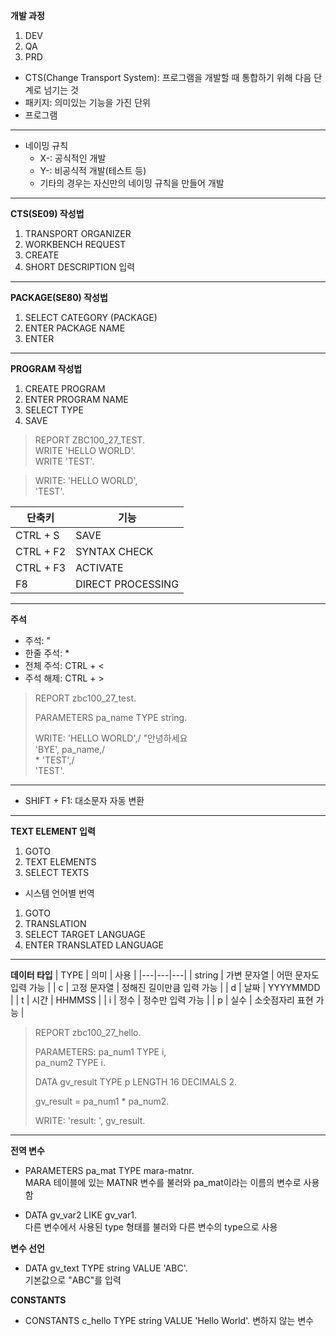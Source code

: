 __개발 과정__
1. DEV
2. QA
3. PRD

- CTS(Change Transport System): 프로그램을 개발할 때 통합하기 위해 다음 단계로 넘기는 것
- 패키지: 의미있는 기능을 가진 단위
- 프로그램

---
- 네이밍 규칙
  - X-: 공식적인 개발
  - Y-: 비공식적 개발(테스트 등)
  - 기타의 경우는 자신만의 네이밍 규칙을 만들어 개발

---
__CTS(SE09) 작성법__
1. TRANSPORT ORGANIZER
2. WORKBENCH REQUEST
3. CREATE
4. SHORT DESCRIPTION 입력

---
__PACKAGE(SE80) 작성법__
1. SELECT CATEGORY (PACKAGE)
2. ENTER PACKAGE NAME
3. ENTER

---
__PROGRAM 작성법__
1. CREATE PROGRAM
2. ENTER PROGRAM NAME
3. SELECT TYPE
4. SAVE

>REPORT ZBC100_27_TEST.  
>WRITE 'HELLO WORLD'.  
>WRITE 'TEST'.

>WRITE: 'HELLO WORLD',  
>       'TEST'.

| 단축키 | 기능 |
|---|---|
| CTRL + S | SAVE |
| CTRL + F2 | SYNTAX CHECK |
| CTRL + F3 | ACTIVATE |
| F8 | DIRECT PROCESSING |

---
__주석__
- 주석: "
- 한줄 주석: *
- 전체 주석: CTRL + <
- 주석 해제: CTRL + >

>REPORT zbc100_27_test.  
>  
>PARAMETERS pa_name TYPE string.  
>  
>WRITE: 'HELLO WORLD',/ "안녕하세요  
>       'BYE', pa_name,/  
>\*       'TEST',/  
>       'TEST'.  

---
- SHIFT + F1: 대소문자 자동 변환

---
__TEXT ELEMENT 입력__
1. GOTO
2. TEXT ELEMENTS
3. SELECT TEXTS

- 시스템 언어별 번역
1. GOTO
2. TRANSLATION
3. SELECT TARGET LANGUAGE
4. ENTER TRANSLATED LANGUAGE 

---
__데이터 타입__
| TYPE | 의미 | 사용 |
|---|---|---|
| string | 가변 문자열 | 어떤 문자도 입력 가능 |
| c | 고정 문자열 | 정해진 길이만큼 입력 가능 |
| d | 날짜 | YYYYMMDD |
| t | 시간 | HHMMSS |
| i | 정수 | 정수만 입력 가능 |
| p | 실수 | 소숫점자리 표현 가능 |


>REPORT zbc100_27_hello.  
>  
>PARAMETERS: pa_num1 TYPE i,  
>            pa_num2 TYPE i.  
>  
>DATA gv_result TYPE p LENGTH 16 DECIMALS 2.  
>  
>gv_result = pa_num1 * pa_num2.  
>  
>WRITE: 'result: ', gv_result.  

---
__전역 변수__
- PARAMETERS pa_mat TYPE mara-matnr.  
MARA 테이블에 있는 MATNR 변수를 불러와 pa_mat이라는 이름의 변수로 사용함

- DATA gv_var2 LIKE gv_var1.  
다른 변수에서 사용된 type 형태를 불러와 다른 변수의 type으로 사용

__변수 선언__
- DATA gv_text TYPE string VALUE 'ABC'.  
기본값으로 "ABC"를 입력

__CONSTANTS__
- CONSTANTS c_hello TYPE string VALUE 'Hello World'.
변하지 않는 변수
